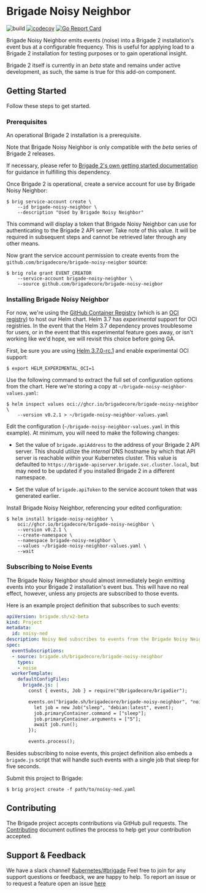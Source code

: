 # Brigade Noisy Neighbor

![build](https://badgr.brigade2.io/v1/github/checks/brigadecore/brigade-noisy-neighbor/badge.svg?appID=99005)
[![codecov](https://codecov.io/gh/brigadecore/brigade-noisy-neighbor/branch/main/graph/badge.svg?token=H4P57ZBUCY)](https://codecov.io/gh/brigadecore/brigade-noisy-neighbor)
[![Go Report Card](https://goreportcard.com/badge/github.com/brigadecore/brigade-noisy-neighbor)](https://goreportcard.com/report/github.com/brigadecore/brigade-noisy-neighbor)

Brigade Noisy Neighbor emits events (noise) into a Brigade 2 installation's
event bus at a configurable frequency. This is useful for applying load to a
Brigade 2 installation for testing purposes or to gain operational insight.

Brigade 2 itself is currently in an _beta_ state and remains under active
development, as such, the same is true for this add-on component.

## Getting Started

Follow these steps to get started.

### Prerequisites

An operational Brigade 2 installation is a prerequisite.

Note that Brigade Noisy Neighbor is only compatible with the _beta_ series of
Brigade 2 releases.

If necessary, please refer to
[Brigade 2's own getting started documentation](https://github.com/brigadecore/brigade/tree/v2)
for guidance in fulfilling this dependency.

Once Brigade 2 is operational, create a service account for use by Brigade
Noisy Neighbor:

```console
$ brig service-account create \
    --id brigade-noisy-neighbor \
    --description "Used by Brigade Noisy Neighbor"
```

This command will display a token that Brigade Noisy Neighbor can use for
authenticating to the Brigade 2 API server. Take note of this value. It will be
required in subsequent steps and cannot be retrieved later through any other
means.

Now grant the service account permission to create events from the
`github.com/brigadecore/brigade-noisy-neigbor` source:

```console
$ brig role grant EVENT_CREATOR
    --service-account brigade-noisy-neighbor \
    --source github.com/brigadecore/brigade-noisy-neigbor
```

### Installing Brigade Noisy Neighbor

For now, we're using the [GitHub Container Registry](https://ghcr.io) (which is
an [OCI registry](https://helm.sh/docs/topics/registries/)) to host our Helm
chart. Helm 3.7 has _experimental_ support for OCI registries. In the event that
the Helm 3.7 dependency proves troublesome for users, or in the event that this
experimental feature goes away, or isn't working like we'd hope, we will revisit
this choice before going GA.

First, be sure you are using
[Helm 3.7.0-rc.1](https://github.com/helm/helm/releases/tag/v3.7.0-rc.1) and
enable experimental OCI support:

```console
$ export HELM_EXPERIMENTAL_OCI=1
```

Use the following command to extract the full set of configuration options from
the chart. Here we're storing a copy at `~/brigade-noisy-neighbor-values.yaml`:

```console
$ helm inspect values oci://ghcr.io/brigadecore/brigade-noisy-neighbor \
    --version v0.2.1 > ~/brigade-noisy-neighbor-values.yaml
```

Edit the configuration (`~/brigade-noisy-neighbor-values.yaml` in this example).
At minimum, you will need to make the following changes:

* Set the value of `brigade.apiAddress` to the address of your Brigade 2 API
  server. This should utilize the _internal_ DNS hostname by which that API
  server is reachable _within_ your Kubernetes cluster. This value is defaulted
  to `https://brigade-apiserver.brigade.svc.cluster.local`, but may need to be
  updated if you installed Brigade 2 in a different namespace.

* Set the value of `brigade.apiToken` to the service account token that was
  generated earlier.

Install Brigade Noisy Neighbor, referencing your edited configuration:

```console
$ helm install brigade-noisy-neighbor \
    oci://ghcr.io/brigadecore/brigade-noisy-neighbor \
    --version v0.2.1 \
    --create-namespace \
    --namespace brigade-noisy-neighbor \
    --values ~/brigade-noisy-neighbor-values.yaml \
    --wait
```

### Subscribing to Noise Events

The Brigade Noisy Neighbor should almost immediately begin emitting events into
your Brigade 2 installation's event bus. This will have no real effect, however,
unless any projects are subscribed to those events.

Here is an example project definition that subscribes to such events:

```yaml
apiVersion: brigade.sh/v2-beta
kind: Project
metadata:
  id: noisy-ned
description: Noisy Ned subscribes to events from the Brigade Noisy Neighbor!
spec:
  eventSubscriptions:
  - source: brigade.sh/brigadecore/brigade-noisy-neighbor
    types:
    - noise
  workerTemplate:
    defaultConfigFiles:
      brigade.js: | 
        const { events, Job } = require("@brigadecore/brigadier");

        events.on("brigade.sh/brigadecore/brigade-noisy-neighbor", "noise", async event => {
          let job = new Job("sleep", "debian:latest", event);
          job.primaryContainer.command = ["sleep"];
          job.primaryContainer.arguments = ["5"];
          await job.run();
        });

        events.process();

```

Besides subscribing to noise events, this project definition also embeds a
`brigade.js` script that will handle such events with a single job that sleep
for five seconds.

Submit this project to Brigade:

```
$ brig project create -f path/to/noisy-ned.yaml
```

## Contributing

The Brigade project accepts contributions via GitHub pull requests. The
[Contributing](CONTRIBUTING.md) document outlines the process to help get your
contribution accepted.

## Support & Feedback

We have a slack channel!
[Kubernetes/#brigade](https://kubernetes.slack.com/messages/C87MF1RFD) Feel free
to join for any support questions or feedback, we are happy to help. To report
an issue or to request a feature open an issue
[here](https://github.com/brigadecore/brigade-noisy-neighbor/issues)
